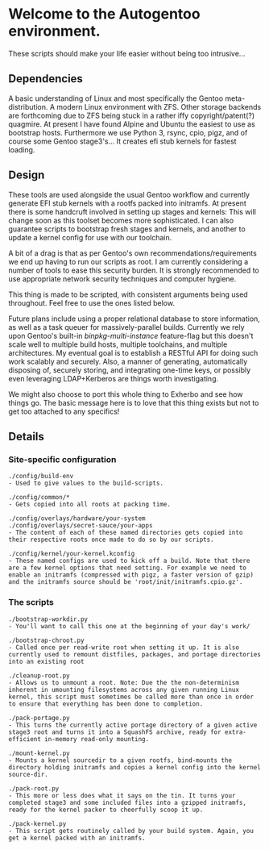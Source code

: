 # Welcome to the Autogentoo environment.

These scripts should make your life easier without being too intrusive...

## Dependencies
A basic understanding of Linux and most specifically the Gentoo meta-distribution. A modern Linux environment with ZFS. Other storage backends are forthcoming due to ZFS being stuck in a rather iffy copyright/patent(?) quagmire. At present I have found Alpine and Ubuntu the easiest to use as bootstrap hosts. Furthermore we use Python 3, rsync, cpio, pigz, and of course some Gentoo stage3's... It creates efi stub kernels for fastest loading.

## Design
These tools are used alongside the usual Gentoo workflow and currently generate EFI stub kernels with a rootfs packed into initramfs. At present there is some handcruft involved in setting up stages and kernels: This will change soon as this toolset becomes more sophisticated. I can also guarantee scripts to bootstrap fresh stages and kernels, and another to update a kernel config for use with our toolchain.

A bit of a drag is that as per Gentoo's own recommendations/requirements we end up having to run our scripts as root. I am currently considering a number of tools to ease this security burden. It is strongly recommended to use appropriate network security techniques and computer hygiene.

This thing is made to be scripted, with consistent arguments being used throughout. Feel free to use the ones listed below.

Future plans include using a proper relational database to store information, as well as a task queuer for massively-parallel builds. Currently we rely upon Gentoo's built-in *binpkg-multi-instance* feature-flag but this doesn't scale well to multiple build hosts, multiple toolchains, and multiple architectures. My eventual goal is to establish a RESTful API for doing such work scalably and securely. Also, a manner of generating, automatically disposing of, securely storing, and integrating one-time keys, or possibly even leveraging LDAP+Kerberos are things worth investigating.

We might also choose to port this whole thing to Exherbo and see how things go. The basic message here is to love that this thing exists but not to get too attached to any specifics!

## Details

### Site-specific configuration
```
./config/build-env
- Used to give values to the build-scripts.

./config/common/*
- Gets copied into all roots at packing time.

./config/overlays/hardware/your-system
./config/overlays/secret-sauce/your-apps
- The content of each of these named directories gets copied into their respective roots once made to do so by our scripts.

./config/kernel/your-kernel.kconfig
- These named configs are used to kick off a build. Note that there are a few kernel options that need setting. For example we need to enable an initramfs (compressed with pigz, a faster version of gzip) and the initramfs source should be 'root/init/initramfs.cpio.gz'.
```

### The scripts
```
./bootstrap-workdir.py
- You'll want to call this one at the beginning of your day's work/

./bootstrap-chroot.py
- Called once per read-write root when setting it up. It is also currently used to remount distfiles, packages, and portage directories into an existing root

./cleanup-root.py
- Allows us to unmount a root. Note: Due the the non-determinism inherent in umounting filesystems across any given running Linux kernel, this script must sometimes be called more than once in order to ensure that everything has been done to completion.

./pack-portage.py
- This turns the currently active portage directory of a given active stage3 root and turns it into a SquashFS archive, ready for extra-efficient in-memory read-only mounting.

./mount-kernel.py
- Mounts a kernel sourcedir to a given rootfs, bind-mounts the directory holding initramfs and copies a kernel config into the kernel source-dir.

./pack-root.py
- This more or less does what it says on the tin. It turns your completed stage3 and some included files into a gzipped initramfs, ready for the kernel packer to cheerfully scoop it up.

./pack-kernel.py
- This script gets routinely called by your build system. Again, you get a kernel packed with an initramfs.
```
